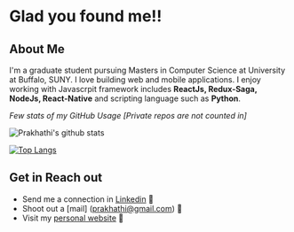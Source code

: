 

<!--
**prakhathi-m/prakhathi-m** is a ✨ _special_ ✨ repository because its `README.md` (this file) appears on your GitHub profile.

Here are some ideas to get you started:

- 🔭 I’m currently working on ...
- 🌱 I’m currently learning ...
- 👯 I’m looking to collaborate on ...
- 🤔 I’m looking for help with ...
- 💬 Ask me about ...
- 📫 How to reach me: ...
- 😄 Pronouns: ...
- ⚡ Fun fact: ...
-->

# Glad you found me!!

## About Me

I'm a graduate student pursuing Masters in Computer Science at University at Buffalo, SUNY. I love building web and mobile applications. I enjoy working with Javascrpit framework includes **ReactJs, Redux-Saga, NodeJs, React-Native** and scripting language such as **Python**.

*Few stats of my GitHub Usage [Private repos are not counted in]*

![Prakhathi's github stats](https://github-readme-stats.vercel.app/api?username=prakhathi-m&show_icons=true&count_private=true&hide=stars,issues)

[![Top Langs](https://github-readme-stats.vercel.app/api/top-langs/?username=prakhathi-m)](https://github.com/anuraghazra/github-readme-stats)

## Get in Reach out

* Send me a connection in [Linkedin](https://www.linkedin.com/in/prakhathimurugesan/) :briefcase:
* Shoot out a [mail] (prakhathi@gmail.com) :envelope_with_arrow:
* Visit my [personal website](https://prakhathi-m.github.io/portfolio/) :satellite:
